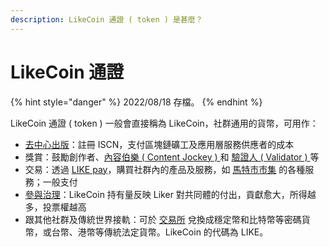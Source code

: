 ```yaml
---
description: LikeCoin 通證 ( token ) 是甚麼？
---
```


# LikeCoin 通證

{% hint style="danger" %}
2022/08/18 存檔。
{% endhint %}

LikeCoin 通證 ( token ) 一般會直接稱為 LikeCoin，社群通用的貨幣，可用作：

* [去中心出版](../../guides/decentralized-publishing/)：註冊 ISCN，支付區塊鏈礦工及應用層服務供應者的成本
* 獎賞：鼓勵創作者、[內容伯樂 ( Content Jockey ) ](../../user-guide/liker-land/superlike.md)和 [驗證人 ( Validator ) ](../../guides/stake/)等
* 交易：透過 [LIKE pay](../../guides/wallet/like-pay.md)，購買社群內的產品及服務，如 [馬特市市集](community/products-and-services.md) 的各種服務；一般支付
* [參與治理](../../guides/governance/)：LikeCoin 持有量反映 Liker 對共同體的付出，貢獻愈大，所得越多，投票權越高
* 跟其他社群及傳統世界接軌：可於 [交易所](../../guides/trade/) 兌換成穩定幣和比特幣等密碼貨幣，或台幣、港幣等傳統法定貨幣。LikeCoin 的代碼為 LIKE。
